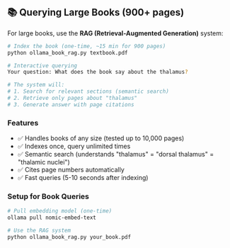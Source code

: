 ## 📚 Querying Large Books (900+ pages)

For large books, use the **RAG (Retrieval-Augmented Generation)** system:
```bash
# Index the book (one-time, ~15 min for 900 pages)
python ollama_book_rag.py textbook.pdf

# Interactive querying
Your question: What does the book say about the thalamus?

# The system will:
# 1. Search for relevant sections (semantic search)
# 2. Retrieve only pages about "thalamus"
# 3. Generate answer with page citations
```

### Features

- ✅ Handles books of any size (tested up to 10,000 pages)
- ✅ Indexes once, query unlimited times
- ✅ Semantic search (understands "thalamus" = "dorsal thalamus" = "thalamic nuclei")
- ✅ Cites page numbers automatically
- ✅ Fast queries (5-10 seconds after indexing)

### Setup for Book Queries
```bash
# Pull embedding model (one-time)
ollama pull nomic-embed-text

# Use the RAG system
python ollama_book_rag.py your_book.pdf
```